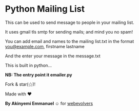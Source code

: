 <h1><strong>Python Mailing List</strong></h1>

This can be used to send message to people in your mailing list.

It uses gmail tls smtp for sending mails; and mind you no spam!

You can add email and names to the mailing list.txt in the format
you@example.com, firstname lastname

And the enter your message in the message.txt

This is built in python...

<strong>NB: The entry point it emailer.py</strong>

Fork & star(&#x269D;)!

Made with &#x2764;

<strong>By Akinyemi Emmanuel &#x263A;</strong> for <a href="https://webevolvers.com">webevolvers</a>